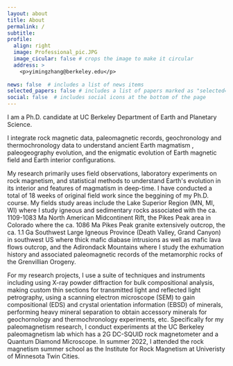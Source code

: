 ```yaml
---
layout: about
title: About
permalink: /
subtitle:
profile:
  align: right
  image: Professional_pic.JPG
  image_cicular: false # crops the image to make it circular
  address: >
    <p>yimingzhang@berkeley.edu</p>
   
news: false  # includes a list of news items
selected_papers: false # includes a list of papers marked as "selected={true}"
social: false  # includes social icons at the bottom of the page
---
```


I am a Ph.D. candidate at UC Berkeley Department of Earth and Planetary Science. 

I integrate rock magnetic data, paleomagnetic records, geochronology and thermochronology data to understand ancient Earth magmatism , paleogeography evolution, and the enigmatic evolution of Earth magnetic field and Earth interior configurations. 

My research primarily uses field observations, laboratory experiments on rock magnetism, and statistical methods to understand Earth's evolution in its interior and features of magmatism in deep-time. I have conducted a total of 18 weeks of original field work since the beggining of my Ph.D. course. My fields study areas include the Lake Superior Region (MN, MI, WI) where I study igneous and sedimentary rocks associated with the ca. 1109-1083 Ma North American Midcontinent Rift, the Pikes Peak area in Colorado where the ca. 1086 Ma Pikes Peak granite extensively outcrop, the ca. 1.1 Ga Southwest Large Igneous Province (Death Valley, Grand Canyon) in southwest US where thick mafic diabase intrusions as well as mafic lava flows outcrop, and the Adirondack Mountains where I study the exhumation history and associated paleomagnetic records of the metamorphic rocks of the Grenvillian Orogeny. 

For my research projects, I use a suite of techniques and instruments including using  X-ray powder diffraction for bulk compositional analysis, making custom thin sections for transmitted light and reflected light petrography, using a scanning electron microscope (SEM) to gain compositional (EDS) and crystal orientation information  (EBSD) of minerals, performing heavy mineral separation to obtain accessory minerals for geochornology and thermochronology experiments, etc. Specifically for my paleomagnetism research, I conduct experiments at the UC Berkeley paleomagnetism lab which has a 2G DC-SQUID rock magnetometer and a Quantum Diamond Microscope. In summer 2022, I attended the rock magnetism summer school as the Institute for Rock Magnetism at Univeristy of Minnesota Twin Cities. 
